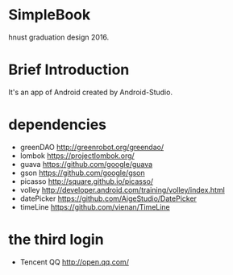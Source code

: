 # SimpleBook
hnust graduation design 2016.
# Brief Introduction
It's an app of Android created by Android-Studio.

# dependencies
 - greenDAO http://greenrobot.org/greendao/ 
 - lombok https://projectlombok.org/ 
 - guava https://github.com/google/guava
 - gson https://github.com/google/gson
 - picasso http://square.github.io/picasso/
 - volley http://developer.android.com/training/volley/index.html
 - datePicker https://github.com/AigeStudio/DatePicker
 - timeLine https://github.com/vienan/TimeLine
 
# the third login
 - Tencent QQ http://open.qq.com/
